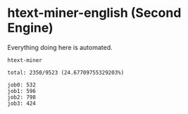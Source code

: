 # htext-miner-english (Second Engine)

Everything doing here is automated.

```
htext-miner

total: 2350/9523 (24.67709755329203%)

job0: 532
job1: 596
job2: 798
job3: 424
```